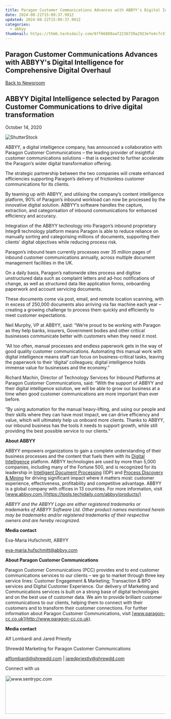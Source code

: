 ```yaml
---
title: Paragon Customer Communications Advances with ABBYY's Digital Intelligence for Comprehensive Digital Overhaul
date: 2024-08-21T15:09:37.991Z
updated: 2024-08-22T15:09:37.991Z
categories:
  - abbyy
thumbnail: https://thmb.techidaily.com/6ff66889aaf2236739a2923efe4cfc57f9cd9ea7ad49a91b99fcb2a46f695a7e.jpg
---
```


## Paragon Customer Communications Advances with ABBYY's Digital Intelligence for Comprehensive Digital Overhaul

[Back to Newsroom](https://tools.techidaily.com/abbyy/products/)

## ABBYY Digital Intelligence selected by Paragon Customer Communications to drive digital transformation

October 14, 2020

![ShutterStock](https://content.abbyy.com/-/media/project/abbyy/abbyy/branchtemplates/shutterstock_1272462163_1296-x-729.jpg?h=729&iar=0&w=1296)

ABBYY, a digital intelligence company, has announced a collaboration with Paragon Customer Communications – the leading provider of insightful customer communications solutions – that is expected to further accelerate the Paragon’s wider digital transformation offering.

The strategic partnership between the two companies will create enhanced efficiencies supporting Paragon’s delivery of frictionless customer communications for its clients.

By teaming up with ABBYY, and utilising the company’s content intelligence platform, 90% of Paragon’s inbound workload can now be processed by the innovative digital solution. ABBYY’s software handles the capture, extraction, and categorisation of inbound communications for enhanced efficiency and accuracy.

Integration of the ABBYY technology into Paragon’s inbound proprietary Integr8 technology platform means Paragon is able to reduce reliance on manually sorting and categorising millions of documents, supporting their clients’ digital objectives while reducing process risk.

Paragon’s inbound team currently processes over 35 million pages of inbound customer communications annually, across multiple document management facilities in the UK.

On a daily basis, Paragon’s nationwide sites process and digitise unstructured data such as complaint letters and ad-hoc notifications of change, as well as structured data like application forms, onboarding paperwork and account servicing documents.

These documents come via post, email, and remote location scanning, with in excess of 250,000 documents also arriving via fax machine each year – creating a growing challenge to process them quickly and efficiently to meet customer expectations.

Neil Murphy, VP at ABBYY, said: “We’re proud to be working with Paragon as they help banks, insurers, Government bodies and other critical businesses communicate better with customers when they need it most.

“All too often, manual processes and endless paperwork gets in the way of good quality customer communications. Automating this manual work with digital intelligence means staff can focus on business-critical tasks, leaving the paperwork to their ‘digital’ colleagues; digital intelligence holds immense value for businesses and the economy.”

Richard Machin, Director of Technology Services for Inbound Platforms at Paragon Customer Communications, said: “With the support of ABBYY and their digital intelligence solution, we will be able to grow our business at a time when good customer communications are more important than ever before.

“By using automation for the manual heavy-lifting, and using our people and their skills where they can have most impact, we can drive efficiency and value, which will ultimately help us onboard more clients. Thanks to ABBYY, our inbound business has the tools it needs to support growth, while still providing the best possible service to our clients.”

**About ABBYY**

ABBYY empowers organizations to gain a complete understanding of their business processes and the content that fuels them with its [Digital Intelligence](https://tools.techidaily.com/abbyy/products/) platform. ABBYY technologies are used by more than 5,000 companies, including many of the Fortune 500, and is recognized for its leadership in [Intelligent Document Processing](https://tools.techidaily.com/abbyy/products/) (IDP) and [Process Discovery & Mining](https://tools.techidaily.com/abbyy/products/) for driving significant impact where it matters most: customer experience, effectiveness, profitability and competitive advantage. ABBYY is a global company with offices in 13 countries. For more information, visit [www.abbyy.com.](https://tools.techidaily.com/abbyy/products/)

_ABBYY and the ABBYY Logo are either registered trademarks or trademarks of ABBYY Software Ltd. Other product names mentioned herein may be trademarks and/or registered trademarks of their respective owners and are hereby recognized._

**Media contact**

Eva-Maria Hufschmitt, ABBYY

[eva-maria.hufschmitt@abbyy.com](https://tools.techidaily.com/abbyy/products/)

**About Paragon Customer Communications**

Paragon Customer Communications (PCC) provides end to end customer communications services to our clients – we go to market through three key service lines: Customer Engagement & Marketing; Transaction & BPO services and Digital Customer Experience. Our delivery of Marketing and Communications services is built on a strong base of digital technologies and on the best use of customer data. We aim to provide brilliant customer communications to our clients, helping them to connect with their customers and to transform their customer connections. For further information about Paragon Customer Communications, visit [www.paragon-cc.co.uk](http://www.paragon-cc.co.uk).

**Media contact**

Alf Lombardi and Jared Priestly

Shrewdd Marketing for Paragon Customer Communications

[alflombardi@shrewdd.com](https://tools.techidaily.com/abbyy/products/) | [jaredpriestly@shrewdd.com](https://tools.techidaily.com/abbyy/products/)

Connect with us

<ins class="adsbygoogle"
     style="display:block"
     data-ad-format="autorelaxed"
     data-ad-client="ca-pub-7571918770474297"
     data-ad-slot="1223367746"></ins>



<ins class="adsbygoogle"
     style="display:block"
     data-ad-client="ca-pub-7571918770474297"
     data-ad-slot="8358498916"
     data-ad-format="auto"
     data-full-width-responsive="true"></ins>

<!-- affiliate ads begin -->
<a href="https://sentrypc.7eer.net/c/5597632/398457/3022" target="_top" id="398457"><img src="//a.impactradius-go.com/display-ad/3022-398457" border="0" alt="www.sentrypc.com" width="980" height="120"/></a><img height="0" width="0" src="https://sentrypc.7eer.net/i/5597632/398457/3022" style="position:absolute;visibility:hidden;" border="0" />
<!-- affiliate ads end -->
